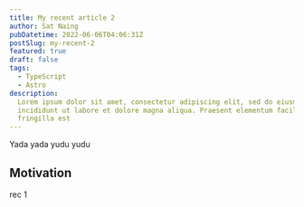 ```yaml
---
title: My recent article 2
author: Sat Naing
pubDatetime: 2022-06-06T04:06:31Z
postSlug: my-recent-2
featured: true
draft: false
tags:
  - TypeScript
  - Astro
description:
  Lorem ipsum dolor sit amet, consectetur adipiscing elit, sed do eiusmod tempor
  incididunt ut labore et dolore magna aliqua. Praesent elementum facilisis leo vel
  fringilla est
---
```


Yada yada yudu yudu

## Motivation

rec 1
